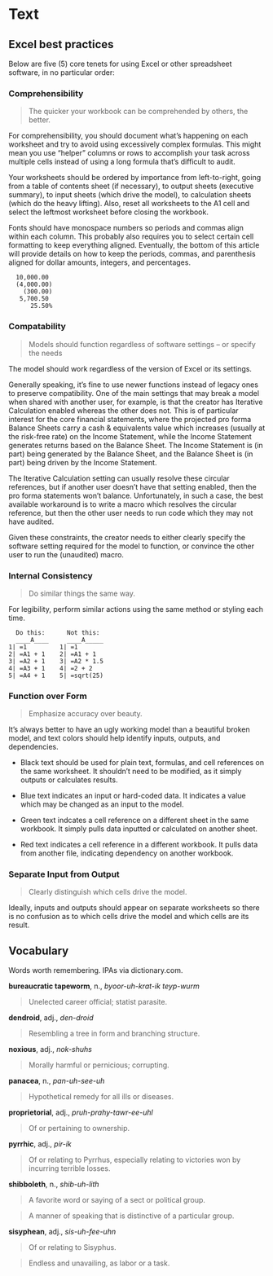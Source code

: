 # Text

## Excel best practices

Below are five (5) core tenets for using Excel or other spreadsheet software, in no particular order:

### Comprehensibility

> The quicker your workbook can be comprehended by others, the better.

For comprehensibility, you should document what’s happening on each worksheet and try to avoid using excessively complex formulas. This might mean you use “helper” columns or rows to accomplish your task across multiple cells instead of using a long formula that’s difficult to audit.

Your worksheets should be ordered by importance from left-to-right, going from a table of contents sheet (if necessary), to output sheets (executive summary), to input sheets (which drive the model), to calculation sheets (which do the heavy lifting). Also, reset all worksheets to the A1 cell and select the leftmost worksheet before closing the workbook.

Fonts should have monospace numbers so periods and commas align within each column. This probably also requires you to select certain cell formatting to keep everything aligned. Eventually, the bottom of this article will provide details on how to keep the periods, commas, and parenthesis aligned for dollar amounts, integers, and percentages.

```
  10,000.00
  (4,000.00)
    (300.00)
   5,700.50
      25.50%     
```

### Compatability

> Models should function regardless of software settings – or specify the needs

The model should work regardless of the version of Excel or its settings.

Generally speaking, it’s fine to use newer functions instead of legacy ones to preserve compatibility. One of the main settings that may break a model when shared with another user, for example, is that the creator has Iterative Calculation enabled whereas the other does not. This is of particular interest for the core financial statements, where the projected pro forma Balance Sheets carry a cash & equivalents value which increases (usually at the risk-free rate) on the Income Statement, while the Income Statement generates returns based on the Balance Sheet. The Income Statement is (in part) being generated by the Balance Sheet, and the Balance Sheet is (in part) being driven by the Income Statement.

The Iterative Calculation setting can usually resolve these circular references, but if another user doesn’t have that setting enabled, then the pro forma statements won’t balance. Unfortunately, in such a case, the best available workaround is to write a macro which resolves the circular reference, but then the other user needs to run code which they may not have audited.

Given these constraints, the creator needs to either clearly specify the software setting required for the model to function, or convince the other user to run the (unaudited) macro.

### Internal Consistency

> Do similar things the same way.

For legibility, perform similar actions using the same method or styling each time.

```
  Do this:      Not this:
  ____A____     ____A_____
1| =1         1| =1
2| =A1 + 1    2| =A1 + 1
3| =A2 + 1    3| =A2 * 1.5
4| =A3 + 1    4| =2 + 2
5| =A4 + 1    5| =sqrt(25)
```

### Function over Form

> Emphasize accuracy over beauty.

It’s always better to have an ugly working model than a beautiful broken model, and text colors should help identify inputs, outputs, and dependencies.

* Black text should be used for plain text, formulas, and cell references on the same worksheet. It shouldn’t need to be modified, as it simply outputs or calculates results.

* Blue text indicates an input or hard-coded data. It indicates a value which may be changed as an input to the model.

* Green text indcates a cell reference on a different sheet in the same workbook. It simply pulls data inputted or calculated on another sheet.

* Red text indicates a cell reference in a different workbook. It pulls data from another file, indicating dependency on another workbook.

### Separate Input from Output

> Clearly distinguish which cells drive the model.

Ideally, inputs and outputs should appear on separate worksheets so there is no confusion as to which cells drive the model and which cells are its result.


## Vocabulary

Words worth remembering. IPAs via dictionary.com.

**bureaucratic tapeworm**, n., _byoor-uh-krat-ik teyp-wurm_

> Unelected career official; statist parasite.

**dendroid**, adj., _den-droid_

> Resembling a tree in form and branching structure.

**noxious**, adj., _nok-shuhs_

> Morally harmful or pernicious; corrupting.

**panacea**, n., _pan-uh-see-uh_

> Hypothetical remedy for all ills or diseases.

**proprietorial**, adj., _pruh-prahy-tawr-ee-uhl_

> Of or pertaining to ownership.

**pyrrhic**, adj., _pir-ik_

> Of or relating to Pyrrhus, especially relating to victories won by incurring terrible losses.

**shibboleth**, n., _shib-uh-lith_

> A favorite word or saying of a sect or political group.

> A manner of speaking that is distinctive of a particular group.

**sisyphean**, adj., _sis-uh-fee-uhn_

> Of or relating to Sisyphus.

> Endless and unavailing, as labor or a task.

